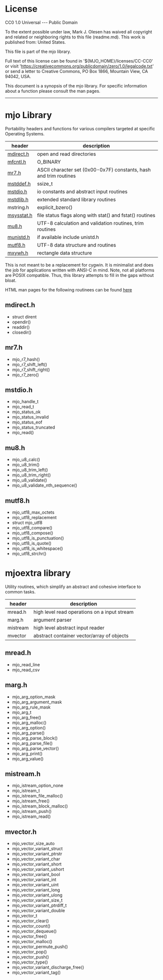 # License

CC0 1.0 Universal --- Public Domain

To the extent possible under law, Mark J. Olesen has waived all copyright
and related or neighboring rights to this file (readme.md). 
This work is published from: United States.

This file is part of the mjo library.

Full text of this license can be found in '${MJO_HOME}/licenses/CC-CC0'
or visit 'https://creativecommons.org/publicdomain/zero/1.0/legalcode.txt' or
send a letter to Creative Commons, PO Box 1866, Mountain View, CA 94042, USA.

This document is a synopsis of the mjo library. For specific
information about a function please consult the man pages.

___

# mjo Library

Portability headers and functions for various compilers targeted at
specific Operating Systems.

| header | description |
| --------- | --------------------------------------------------------------- |
| [mdirect.h](htmlman/mdirect.h.7.html) | open and read directories |
| [mfcntl.h](htmlman/mfnctl.h.7.html) | O_BINARY |
| [mr7.h](htmlman/mr7.h.7.html) | ASCII character set (0x00-0x7F) constants, hash and trim routines |
| [mstddef.h](htmlman/mstddef.h.7.html) | ssize_t |
| [mstdio.h](htmlman/mstdio.h.7.html) | io constants and abstract input routines |
| [mstdlib.h](htmlman/mstdlib.h.7.html) | extended standard library routines |
| mstring.h | explicit_bzero() |
| [msysstat.h](htmlman/msysstat.h.7.html) | file status flags along with stat() and fstat() routines |
| [mu8.h](htmlman/mu8.h.7.html) | UTF-8 calculation and validation routines, trim routines |
| [munistd.h](htmlman/munistd.h.7.html) | if available include unistd.h |
| [mutf8.h](htmlman/mutf8.h.7.html) | UTF-8 data structure and routines |
| [mxywh.h](htmlman/mxywh.h.7.html) | rectangle data structure |

This is not meant to be a replacement for cygwin. It is minimalist
and does the job for applications written with ANSI-C in mind. Note,
not all platforms are POSIX compatible. Thus, this library attempts
to fill in the gaps without bloat.

HTML man pages for the following routinees can be found [here](htmlman/index.html)

## mdirect.h
- struct dirent
- opendir()
- readdir()
- closedir()

## mr7.h
- mjo_r7_hash()
- mjo_r7_shift_left()
- mjo_r7_shift_right()
- mjo_r7_zero()

## mstdio.h
- mjo_handle_t
- mjo_read_t
- mjo_status_ok
- mjo_status_invalid
- mjo_status_eof
- mjo_status_truncated
- mjo_read()

## mu8.h
- mjo_u8_calc()
- mjo_u8_trim()
- mjo_u8_trim_left()
- mjo_u8_trim_right()
- mjo_u8_validate()
- mjo_u8_validate_nth_sequence()

## mutf8.h
- mjo_utf8_max_octets
- mjo_utf8_replacement
- struct mjo_utf8
- mjo_utf8_compare()
- mjo_utf8_compose()
- mjo_utf8_is_punctuation()
- mjo_utf8_is_quote()
- mjo_utf8_is_whitespace()
- mjo_utf8_strchr()

# mjoextra library

Utility routines, which simplify an abstract and cohesive interface to common tasks.

| header | description |
| --------- | --------------------------------------------------------------- |
| mread.h | high level read operations on a input stream |
| marg.h | argument parser |
| mistream | high level abstract input reader |
| mvector | abstract container vector/array of objects  |

## mread.h
- mjo_read_line
- mjo_read_csv
   
## marg.h
- mjo_arg_option_mask
- mjo_arg_argument_mask
- mjo_arg_rule_mask
- mjo_arg_t
- mjo_arg_free()
- mjo_arg_malloc()
- mjo_arg_option()
- mjo_arg_parse()
- mjo_arg_parse_block()
- mjo_arg_parse_file()
- mjo_arg_parse_vector()
- mjo_arg_print()
- mjo_arg_value()

## mistream.h
- mjo_istream_option_none
- mjo_istream_t
- mjo_istream_file_malloc()
- mjo_istream_free()
- mjo_istream_block_malloc()
- mjo_istream_push()
- mjo_istream_read()

## mvector.h
- mjo_vector_size_auto
- mjo_vector_variant_struct
- mjo_vector_variant_ptrstr
- mjo_vector_variant_char
- mjo_vector_variant_short
- mjo_vector_variant_ushort
- mjo_vector_variant_bool
- mjo_vector_variant_int
- mjo_vector_variant_uint
- mjo_vector_variant_long
- mjo_vector_variant_ulong
- mjo_vector_variant_size_t
- mjo_vector_variant_ptrdiff_t
- mjo_vector_variant_double
- mjo_vector_t
- mjo_vector_clear()
- mjo_vector_count()
- mjo_vector_dequeue()
- mjo_vector_free()
- mjo_vector_malloc()
- mjo_vector_permute_push()
- mjo_vector_pop()
- mjo_vector_push()
- mjo_vector_type()
- mjo_vector_variant_discharge_free()
- mjo_vector_variant_tag()
